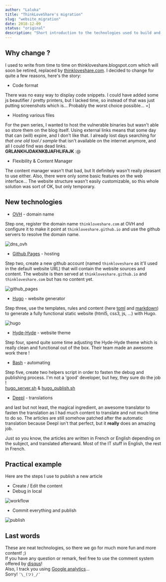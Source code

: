 ```yaml
---
author: "Laluka"
title: "ThinkLoveShare's migration"
slug: "website_migration"
date: 2018-12-09
status: "original"
description: "Short introduction to the technologies used to build and maintain this website and a few words on why I changed. "
---
```



## Why change ?

I used to write from time to time on thinkloveshare.blogspot.com which will soon be retired, replaced by [thinkloveshare.com](https://thinkloveshare.com). I decided to change for quite a few reasons, here's the story:

 * Code format

 There was no easy way to display code snippets. I could have added some js beautifier / pretty printers, but I lacked time, so instead of that was just putting screenshots which is... Probably the worst choice possible... =]

 * Hosting various files

 For the pwn series, I wanted to host the vulnerable binaries but wasn't able so store them on the blog itself. Using external links means that some day that can (will) expire, and I don't like that. I already lost days searching for *that one old tool / sample* that isn't available on the internet anymore, and all I could find was dead links.\
 **GRLANKHJDAKNKBJAFHLIFAJK** :@

 * Flexibility & Content Manager

 The content manager wasn't that bad, but It definitely wasn't really pleasant to use either. Also, there were only some basic features on the web interface... The website structure wasn't easily customizable, so this whole solution was sort of OK, but only temporary.


## New technologies

 * [OVH](https://www.ovh.com) - domain name

Step one, register the domain name `thinkloveshare.com` at OVH and configure it to make it point at `thinkloveshare.github.io` and use the github servers to resolve the domain name.

<img class="img_full" src="/coding/website_migration/dns_ovh.png" alt="dns_ovh">

 * [Github Pages](https://pages.github.com/) - hosting

Step two, create a new github account (named `thinkloveshare` as it'll used in the default website URL) that will contain the website sources and content. The website is then served at `thinkloveshare.github.io` and `thinkloveshare.com` but has no content yet.

<img class="img_full" src="/coding/website_migration/github_pages.png" alt="github_pages">

 * [Hugo](https://gohugo.io/) - website generator

Step three, use the templates, rules and content (here [toml](https://github.com/toml-lang/toml) and [markdown](https://github.com/adam-p/markdown-here/wiki/Markdown-Cheatsheet)) to generate a fully functional static website (html5, css3, js, ...) with Hugo.

<img class="img_big" src="/coding/website_migration/hugo.png" alt="hugo">

 * [Hyde-Hyde](https://github.com/htr3n/hyde-hyde) - website theme

Step four, spend quite some time adjusting the Hyde-Hyde theme which is really clean and functional out of the box. Their team made an awesome work there !

 * [Bash](https://www.gnu.org/software/bash/) - automating

Step five, create two helpers script in order to fasten the debug and publishing process. I'm not a 'good' developer, but hey, they sure do the job !\
[hugo_server.sh](https://github.com/ThinkLoveShare/sources/blob/master/hugo_server.sh) &
[hugo_publish.sh](https://github.com/ThinkLoveShare/sources/blob/master/hugo_publish.sh)

 * [Deepl](https://deepl.com/translator) - translations

and last but not least, the magical ingredient, an awesome translator to fasten the translation as I had much content to translate and not much time to do so. The articles are still somehow patched after the automatic translation because Deepl isn't that perfect, but it **really** does an amazing job.

Just so you know, the articles are written in French or English depending on the subject, and translated afterward. Most of the IT stuff in English, the rest in French.


## Practical example

Here are the steps I use to publish a new article

 * Create / Edit the content
 * Debug in local

<img class="img_full" src="/coding/website_migration/workflow.png" alt="workflow">

 * Commit everything and publish

<img class="img_full" src="/coding/website_migration/publish.png" alt="publish">

## Last words

These are neat technologies, so there we go for much more fun and more content! ;)\
If you have any question or remark, feel free to use the comment system offered by [disqus](https://disqus.com/)!\
Also, I track you using [Google analytics](https://analytics.google.com/)...\
Sorry! `¯\_(ツ)_/¯`
